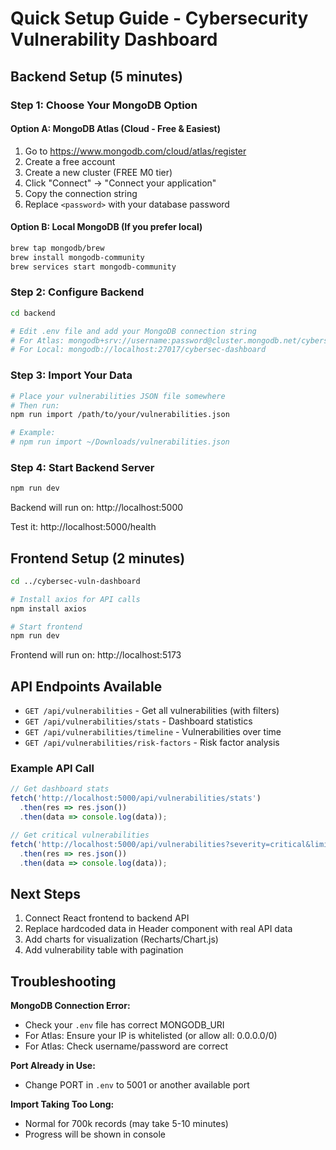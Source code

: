 # Quick Setup Guide - Cybersecurity Vulnerability Dashboard

## Backend Setup (5 minutes)

### Step 1: Choose Your MongoDB Option

#### Option A: MongoDB Atlas (Cloud - Free & Easiest)
1. Go to https://www.mongodb.com/cloud/atlas/register
2. Create a free account
3. Create a new cluster (FREE M0 tier)
4. Click "Connect" → "Connect your application"
5. Copy the connection string
6. Replace `<password>` with your database password

#### Option B: Local MongoDB (If you prefer local)
```bash
brew tap mongodb/brew
brew install mongodb-community
brew services start mongodb-community
```

### Step 2: Configure Backend

```bash
cd backend

# Edit .env file and add your MongoDB connection string
# For Atlas: mongodb+srv://username:password@cluster.mongodb.net/cybersec-dashboard
# For Local: mongodb://localhost:27017/cybersec-dashboard
```

### Step 3: Import Your Data

```bash
# Place your vulnerabilities JSON file somewhere
# Then run:
npm run import /path/to/your/vulnerabilities.json

# Example:
# npm run import ~/Downloads/vulnerabilities.json
```

### Step 4: Start Backend Server

```bash
npm run dev
```

Backend will run on: http://localhost:5000

Test it: http://localhost:5000/health

## Frontend Setup (2 minutes)

```bash
cd ../cybersec-vuln-dashboard

# Install axios for API calls
npm install axios

# Start frontend
npm run dev
```

Frontend will run on: http://localhost:5173

## API Endpoints Available

- `GET /api/vulnerabilities` - Get all vulnerabilities (with filters)
- `GET /api/vulnerabilities/stats` - Dashboard statistics
- `GET /api/vulnerabilities/timeline` - Vulnerabilities over time
- `GET /api/vulnerabilities/risk-factors` - Risk factor analysis

### Example API Call

```javascript
// Get dashboard stats
fetch('http://localhost:5000/api/vulnerabilities/stats')
  .then(res => res.json())
  .then(data => console.log(data));

// Get critical vulnerabilities
fetch('http://localhost:5000/api/vulnerabilities?severity=critical&limit=10')
  .then(res => res.json())
  .then(data => console.log(data));
```

## Next Steps

1. Connect React frontend to backend API
2. Replace hardcoded data in Header component with real API data
3. Add charts for visualization (Recharts/Chart.js)
4. Add vulnerability table with pagination

## Troubleshooting

**MongoDB Connection Error:**
- Check your `.env` file has correct MONGODB_URI
- For Atlas: Ensure your IP is whitelisted (or allow all: 0.0.0.0/0)
- For Atlas: Check username/password are correct

**Port Already in Use:**
- Change PORT in `.env` to 5001 or another available port

**Import Taking Too Long:**
- Normal for 700k records (may take 5-10 minutes)
- Progress will be shown in console
